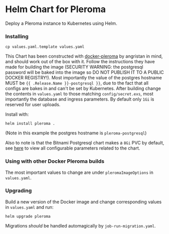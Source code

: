 # Helm Chart for Pleroma

Deploy a Pleroma instance to Kubernetes using Helm.

### Installing

`cp values.yaml.template values.yaml`

This Chart has been constructed with [docker-pleroma](https://github.com/angristan/docker-pleroma) by angristan in mind,
and should work out of the box with it. Follow the instructions they have made for building the image (SECURITY WARNING: the 
postgresql password will be baked into the image so DO NOT PUBLISH IT TO A PUBLIC DOCKER REGISTRY!).
Most importantly the value of the postgres hostname MUST be `{{ .Release.Name }}-postgresql }}`, due
to the fact that all configs are bakes in and can't be set by Kubernetes. After building change the
contents in `values.yaml` to those matching `config/secret.exs`, most importantly the database and ingress parameters.
By default only `1Gi` is reserved for user uploads.

Install with:

`helm install pleroma .`

(Note in this example the postgres hostname is `pleroma-postgresql`)

Also to note is that the Bitnami Postgresql chart makes a `8Gi` PVC by default, see [here](https://github.com/bitnami/charts/tree/master/bitnami/postgresql#parameters) to view all configurable parameters related to the chart.


### Using with other Docker Pleroma builds

The most important values to change are under `pleromaImageOptions` in `values.yaml`.


### Upgrading

Build a new version of the Docker image and change corresponding values in `values.yaml` and
run:

`helm upgrade pleroma`

Migrations *should* be handled automagically by `job-run-migration.yaml`.
